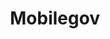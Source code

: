 ---
# This topic lives at
# https://digital.gov/topics/mobilegov

# Topic Title
title: "Mobilegov"

# description — keep it short and clear
# summary: ""

# Weight
weight: 1

# For more information on managing topics,
# see https://github.com/GSA/digitalgov.gov/wiki/topics
---